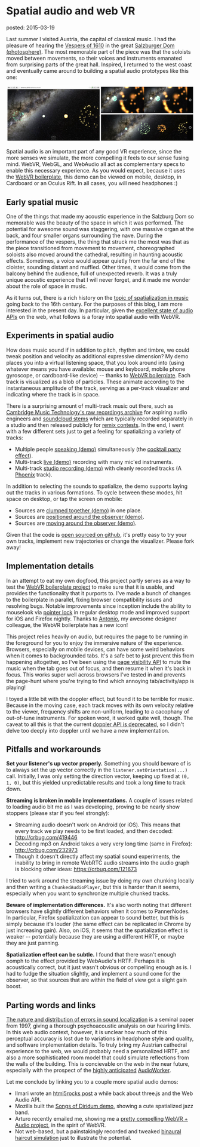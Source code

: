 Spatial audio and web VR
========================
posted: 2015-03-19

Last summer I visited Austria, the capital of classical music. I had the
pleasure of hearing the [Vespers of 1610][vespers] in the great
[Salzburger Dom (photosphere)][photosphere]. The most memorable part of
the piece was that the soloists moved between movements, so their voices
and instruments emanated from surprising parts of the great hall.
Inspired, I returned to the west coast and eventually came around to
building a spatial audio prototypes like this one:

[![Screenshot of a demo](collage_small.jpg)][demo]

Spatial audio is an important part of any good VR experience, since the
more senses we simulate, the more compelling it feels to our sense
fusing mind. WebVR, WebGL, and WebAudio all act as complementary specs
to enable this necessary experience. As you would expect, because it
uses the [WebVR boilerplate][boilerplate], this demo can be viewed on
mobile, desktop, in Cardboard or an Oculus Rift. In all cases, you will
need headphones :)

[demo]: http://borismus.github.io/moving-music
[boilerplate]: https://github.com/borismus/webvr-boilerplate

<!--more-->

## Early spatial music

One of the things that made my acoustic experience in the Salzburg Dom
so memorable was the beauty of the space in which it was performed. The
potential for awesome sound was staggering, with one massive organ at
the back, and four smaller organs surrounding the nave. During the
performance of the vespers, the thing that struck me the most was that
as the piece transitioned from movement to movement, choreographed
soloists also moved around the cathedral, resulting in haunting acoustic
effects. Sometimes, a voice would appear quietly from the far end of the
cloister, sounding distant and muffled. Other times, it would come from
the balcony behind the audience, full of unexpected reverb. It was a
truly unique acoustic experience that I will never forget, and it made
me wonder about the role of space in music.

As it turns out, there is a rich history on the [topic of spatialization
in music][spatial-music] going back to the 16th century. For the
purposes of this blog, I am more interested in the present day. In
particular, given the [excellent state of audio APIs][web-audio] on the
web, what follows is a foray into spatial audio with WebVR.

[photosphere]: http://goo.gl/e3WBB2
[vespers]: http://en.wikipedia.org/wiki/Vespro_della_Beata_Vergine
[spatial-music]: http://en.wikipedia.org/wiki/Spatial_music
[web-audio]: http://www.w3.org/TR/webaudio/


## Experiments in spatial audio

How does music sound if in addition to pitch, rhythm and timbre, we
could tweak position and velocity as additional expressive dimension?
My demo places you into a virtual listening space, that you look
around into (using whatever means you have available: mouse and
keyboard, mobile phone gyroscope, or cardboard-like device) -- thanks to
[WebVR boilerplate][boilerplate]. Each track is visualized as a blob of
particles. These animate according to the instantaneous amplitude of the
track, serving as a per-track visualizer and indicating where the track
is in space.

There is a surprising amount of multi-track music out there, such as
[Cambridge Music Technology's raw recordings archive][cmt] for aspiring
audio engineers and [soundcloud stems][soundcloud] which are typically
recorded separately in a studio and then released publicly for [remix
contests][remix]. In the end, I went with a few different sets just to
get a feeling for spatializing a variety of tracks:

- Multiple people [speaking (demo)][speech] simultaneously (the [cocktail party effect][cpe]).
- Multi-track [live (demo)][jazz] recording with many mic'ed instruments.
- Multi-track [studio recording (demo)][phoenix] with cleanly recorded tracks (A [Phoenix][phoenix-band] track).

In addition to selecting the sounds to spatialize, the demo supports
laying out the tracks in various formations. To cycle between these
modes, hit space on desktop, or tap the screen on mobile:

- Sources are [clumped together (demo)][clump] in one place.
- Sources are [positioned around the observer (demo)][spread].
- Sources are [moving around the observer (demo)][moving].

Given that the code is [open sourced on github][github], it's pretty
easy to try your own tracks, implement new trajectories or change the
visualizer. Please fork away!

[speech]: http://borismus.github.io/moving-music/?set=speech
[jazz]: http://borismus.github.io/moving-music/?set=jazz
[phoenix]: http://borismus.github.io/moving-music/?set=phoenix
[clump]: http://borismus.github.io/moving-music/?mode=0
[spread]: http://borismus.github.io/moving-music/?mode=1
[moving]: http://borismus.github.io/moving-music/?mode=2

[phoenix-band]: http://en.wikipedia.org/wiki/Phoenix_%28band%29
[cmt]: http://www.cambridge-mt.com/ms-mtk.htm
[soundcloud]: https://soundcloud.com/search/sets?q=stems
[remix]: http://www.remixcomps.com/
[cpe]: http://en.wikipedia.org/wiki/Cocktail_party_effect
[github]: https://github.com/borismus/moving-music


## Implementation details

In an attempt to eat my own dogfood, this project partly serves as a way
to test the [WebVR boilerplate project][boilerplate] to make sure that
it is usable, and provides the functionality that it purports to. I've
made a bunch of changes to the boilerplate in parallel, fixing browser
compatibility issues and resolving bugs. Notable improvements since
inception include the ability to mouselook via [pointer
lock][pointerlock] in regular desktop mode and improved support for iOS
and Firefox nightly. Thanks to [Antonio][antonio], my awesome designer
colleague, the WebVR boilerplate has a new icon!

This project relies heavily on audio, but requires the page to be
running in the foreground for you to enjoy the immersive nature of the
experience. Browsers, especially on mobile devices, can have some weird
behaviors when it comes to backgrounded tabs. It's a safe bet to just
prevent this from happening altogether, so I've been using the [page
visibility API][pagevis] to mute the music when the tab goes out of
focus, and then resume it when it's back in focus. This works super well
across browsers I've tested in and prevents the page-hunt where you're
trying to find which annoying tab/activity/app is playing!

I toyed a little bit with the doppler effect, but found it to be
terrible for music. Because in the moving case, each track moves with
its own velocity relative to the viewer, frequency shifts are
non-uniform, leading to a cacophany of out-of-tune instruments. For
spoken word, it worked quite well, though. The caveat to all this is that the
current [doppler API is deprecated](http://crbug.com/439644), so I
didn't delve too deeply into doppler until we have a new implementation.

[antonio]: http://www.antoniocosta.eu/
[pagevis]: http://www.smashingmagazine.com/2015/01/20/creating-sites-with-the-page-visibility-api/
[pointerlock]: http://www.html5rocks.com/en/tutorials/pointerlock/intro/

## Pitfalls and workarounds

**Set your listener's up vector properly.** Something you should beware
of is to always set the up vector correctly in the
`listener.setOrientation(...)` call. Initially, I was only setting the
direction vector, keeping up fixed at `(0, 1, 0)`, but this yielded
unpredictable results and took a long time to track down.

**Streaming is broken in mobile implementations.** A couple of issues
related to loading audio bit me as I was developing, proving to be
nearly show stoppers (please star if you feel strongly):

- Streaming audio doesn't work on Android (or iOS). This means that
  every track we play needs to be first loaded, and then decoded:
  <http://crbug.com/419446>
- Decoding mp3 on Android takes a very very long time (same in Firefox):
  <http://crbug.com/232973>
- Though it doesn't directly affect my spatial sound experiments, the
  inability to bring in remote WebRTC audio streams into the audio graph
  is blocking other ideas: <https://crbug.com/121673>

I tried to work around the streaming issue by doing my own chunking
locally and then writing a `ChunkedAudioPlayer`, but this is harder than
it seems, especially when you want to synchronize multiple chunked
tracks.

**Beware of implementation differences.** It's also worth noting that
different browsers have slightly different behaviors when it comes to
PannerNodes. In particular, Firefox spatialization can appear to sound
better, but this is simply because it's louder (the same effect can be
replicated in Chrome by just increasing gain). Also, on iOS, it seems
that the spatialization effect is weaker -- potentially because they are
using a different HRTF, or maybe they are just panning.

**Spatialization effect can be subtle.** I found that there wasn't
enough oomph to the effect provided by WebAudio's HRTF. Perhaps it is
acoustically correct, but it just wasn't obvious or compelling enough as
is. I had to fudge the situation slightly, and implement a sound cone
for the observer, so that sources that are within the field of view got
a slight gain boost.


## Parting words and links

[The nature and distribution of errors in sound localization][carlile]
is a seminal paper from 1997, giving a thorough psychoacoustic analysis
on our hearing limits. In this web audio context, however, it is unclear
how much of this perceptual accuracy is lost due to variations in
headphone style and quality, and software implementation details.  To
truly bring my Austrian cathedral experience to the web, we would
probably need a personalized HRTF, and also a more sophisticated room
model that could simulate reflections from the walls of the building.
This is concievable on the web in the near future, especially with the
prospect of the [highly anticipated][aw1] [AudioWorker][aw2].

Let me conclude by linking you to a couple more spatial audio demos:

- Ilmari wrote an [html5rocks post][ilmari] a while back about three.js
  and the Web Audio API.
- Mozilla built the [Songs of Diridum demo][diridum], showing a cute
  spatialized jazz band.
- Arturo recently emailed me, showing me a [pretty compelling WebVR +
  Audio project][arturo], in the spirit of WebVR.
- Not web-based, but a painstakingly recorded and tweaked [binaural
  haircut simulation][haircut] just to illustrate the potential.

[ilmari]: http://www.html5rocks.com/en/tutorials/webaudio/positional_audio/
[arturo]: http://inspirit.unboring.net/
[diridum]: https://hacks.mozilla.org/2013/10/songs-of-diridum-pushing-the-web-audio-api-to-its-limits/
[haircut]: https://www.youtube.com/watch?v=IUDTlvagjJA
[carlile]: http://www.ee.usyd.edu.au/people/philip.leong/UserFiles/File/papers/errors_hr97.pdf
[aw1]: https://plus.sandbox.google.com/+ChrisWilson/posts/QapzKucPp6Y
[aw2]: http://webaudio.github.io/web-audio-api/#audio-worker-examples
